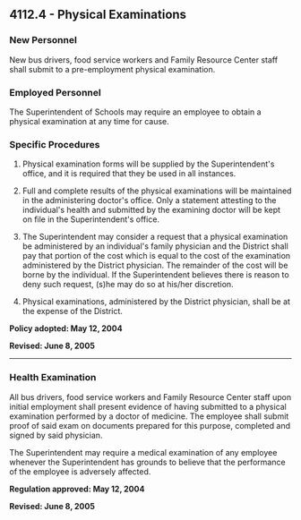 ## 4112.4 - Physical Examinations

### New Personnel

New bus drivers, food service workers and Family Resource Center staff shall submit to a pre-employment physical examination.

### Employed Personnel

The Superintendent of Schools may require an employee to obtain a physical examination at any time for cause.

### Specific Procedures

1. Physical examination forms will be supplied by the Superintendent's office, and it is required that they be used in all instances.

2. Full and complete results of the physical examinations will be maintained in the administering doctor's office. Only a statement attesting to the individual's health and submitted by the examining doctor will be kept on file in the Superintendent's office.

3. The Superintendent may consider a request that a physical examination be administered by an individual's family physician and the District shall pay that portion of the cost which is equal to the cost of the examination administered by the District physician. The remainder of the cost will be borne by the individual. If the Superintendent believes there is reason to deny such request, \(s\)he may do so at his/her discretion.

4. Physical examinations, administered by the District physician, shall be at the expense of the District.


**Policy adopted:  May 12, 2004**

**Revised:  June 8, 2005**

---

### Health Examination

All bus drivers, food service workers and Family Resource Center staff upon initial employment shall present evidence of having submitted to a physical examination performed by a doctor of medicine.  The employee shall submit proof of said exam on documents prepared for this purpose, completed and signed by said physician.

The Superintendent may require a medical examination of any employee whenever the Superintendent has grounds to believe that the performance of the employee is adversely affected.

**Regulation approved:  May 12, 2004**

**Revised:  June 8, 2005**


